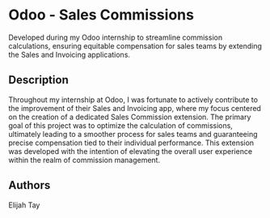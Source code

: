 # Odoo - Sales Commissions

Developed during my Odoo internship to streamline commission calculations, ensuring equitable compensation for sales teams by extending the Sales and Invoicing applications.


## Description

Throughout my internship at Odoo, I was fortunate to actively contribute to the improvement of their Sales and Invoicing app, where my focus centered on the creation of a dedicated Sales Commission extension. The primary goal of this project was to optimize the calculation of commissions, ultimately leading to a smoother process for sales teams and guaranteeing precise compensation tied to their individual performance. This extension was developed with the intention of elevating the overall user experience within the realm of commission management.

## Authors

Elijah Tay
